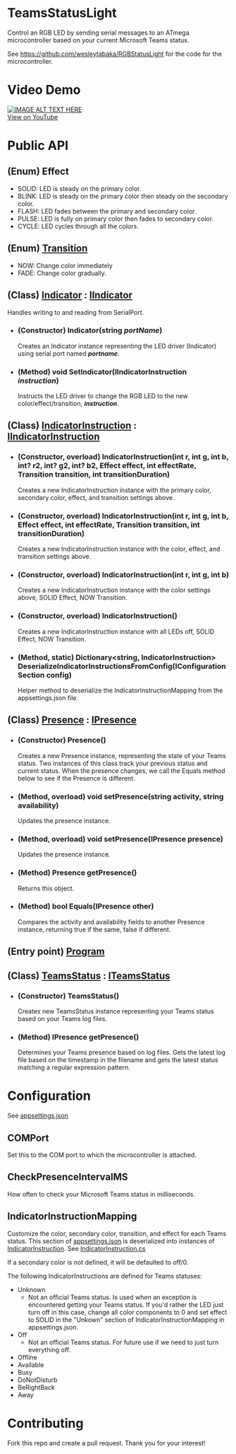 # TeamsStatusLight

Control an RGB LED by sending serial messages to an ATmega microcontroller based on your current Microsoft Teams status.

See https://github.com/wesleytabaka/RGBStatusLight for the code for the microcontroller.

# Video Demo

<a href="https://www.youtube.com/watch?feature=player_embedded&v=qYAO10NIxuU" target="_blank">
    <img src="https://img.youtube.com/vi/qYAO10NIxuU/0.jpg" alt="IMAGE ALT TEXT HERE"><br>View on YouTube
</a>

# Public API

## (Enum) Effect
- SOLID: LED is steady on the primary color.
- BLINK: LED is steady on the primary color then steady on the secondary color.
- FLASH: LED fades between the primary and secondary color.
- PULSE: LED is fully on primary color then fades to secondary color.
- CYCLE: LED cycles through all the colors.

## (Enum) [Transition](./Transition.cs)
- NOW: Change color immediately
- FADE: Change color gradually.

## (Class) [Indicator](./Indicator.cs) : [IIndicator](./IIndicator.cs)
Handles writing to and reading from SerialPort.

- ### (Constructor) Indicator(string ***portName***)
	Creates an Indicator instance representing the LED driver (Indicator) using serial port named ***portname***.
- ### (Method) void SetIndicator(IIndicatorInstruction ***instruction***)
	Instructs the LED driver to change the RGB LED to the new color/effect/transition, ***instruction***.

## (Class) [IndicatorInstruction](./IndicatorInstruction.cs) : [IIndicatorInstruction](./IIndicatorInstruction.cs)
- ### (Constructor, overload) IndicatorInstruction(int r, int g, int b, int? r2, int? g2, int? b2, Effect effect, int effectRate, Transition transition, int transitionDuration)
	Creates a new IndicatorInstruction instance with the primary color, secondary color, effect, and transition settings above.
- ### (Constructor, overload) IndicatorInstruction(int r, int g, int b, Effect effect, int effectRate, Transition transition, int transitionDuration)
	Creates a new IndicatorInstruction instance with the color, effect, and transition settings above.
- ### (Constructor, overload) IndicatorInstruction(int r, int g, int b)
	Creates a new IndicatorInstruction instance with the color settings above, SOLID Effect, NOW Transition. 
- ### (Constructor, overload) IndicatorInstruction()
	Creates a new IndicatorInstruction instance with all LEDs off, SOLID Effect, NOW Transition.
- ### (Method, static) Dictionary<string, IndicatorInstruction> DeserializeIndicatorInstructionsFromConfig(IConfigurationSection config)
	Helper method to deserialize the IndicatorInstructionMapping from the appsettings.json file.

## (Class) [Presence](./Presence.cs) : [IPresence](./IPresence.cs)
- ### (Constructor) Presence()
	Creates a new Presence instance, representing the state of your Teams status.  Two instances of this class track your previous status and current status.  When the presence changes, we call the Equals method below to see if the Presence is different.
- ### (Method, overload) void setPresence(string activity, string availability)
	Updates the presence instance.
- ### (Method, overload) void setPresence(IPresence presence)
	Updates the presence instance.
- ### (Method) Presence getPresence()
	Returns this object.
- ### (Method) bool Equals(IPresence other)
	Compares the activity and availability fields to another Presence instance, returning true if the same, false if different.

## (Entry point) [Program](./Program.cs)

## (Class) [TeamsStatus](./TeamsStatus.cs) : [ITeamsStatus](./ITeamsStatus.cs)
- ### (Constructor) TeamsStatus()
	Creates new TeamsStatus instance representing your Teams status based on your Teams log files.
- ### (Method) IPresence getPresence()
	Determines your Teams presence based on log files.  Gets the latest log file based on the timestamp in the filename and gets the latest status matching a regular expression pattern.

# Configuration
See [appsettings.json](./appsettings.json)

## COMPort
Set this to the COM port to which the microcontroller is attached.

## CheckPresenceIntervalMS
How often to check your Microsoft Teams status in milliseconds.

## IndicatorInstructionMapping
Customize the color, secondary color, transition, and effect for each Teams status.  This section of [appsettings.json](./appsettings.json) is deserialized into instances of [IndicatorInstruction](./IndicatorInstruction.cs). See [IndicatorInstruction.cs](./IndicatorInstruction.cs)

If a secondary color is not defined, it will be defaulted to off/0.

The following IndicatorInstructions are defined for Teams statuses:
- Unknown
	- Not an official Teams status.  Is used when an exception is encountered getting your Teams status.  If you'd rather the LED just turn off in this case, change all color components to 0 and set effect to SOLID in the "Unkown" section of IndicatorInstructionMapping in appsettings.json.
- Off
	- Not an official Teams status.  For future use if we need to just turn everything off.
- Offline
- Available
- Busy
- DoNotDisturb
- BeRightBack
- Away

# Contributing
Fork this repo and create a pull request.  Thank you for your interest!
